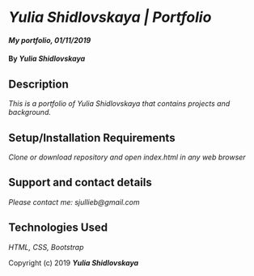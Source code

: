 # _Yulia Shidlovskaya | Portfolio_

#### _My portfolio, 01/11/2019_

#### By _**Yulia Shidlovskaya**_

## Description

_This is a portfolio of Yulia Shidlovskaya that contains projects and background._

## Setup/Installation Requirements

_Clone or download repository and open index.html in any web browser_

## Support and contact details

_Please contact me: sjullieb@gmail.com_

## Technologies Used

_HTML, CSS, Bootstrap_

Copyright (c) 2019 **_Yulia Shidlovskaya_**
